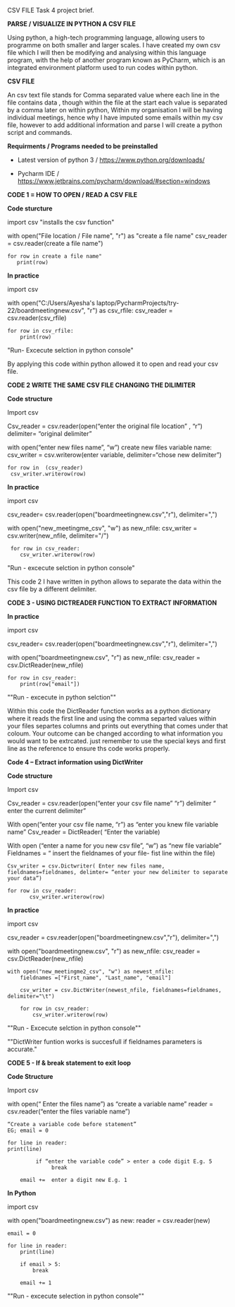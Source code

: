  CSV FILE Task 4 project brief.

  __PARSE / VISUALIZE IN PYTHON A CSV FILE__

Using python, a high-tech programming language, allowing users to programme on both smaller and larger scales. I have created my own csv file which I will then be modifying and analysing within this language program, with the help of another program known as PyCharm, which is an integrated environment platform used to run codes within python.

  
  __CSV FILE__
  
An csv text file stands for Comma separated value where each line in the file contains data , though within the file at the start each value is separated by a comma later on within python, Within my organisation I will be having individual meetings, hence why I have imputed some emails within my csv file, however to add additional information and parse I will create a python script and commands. 


  __Requirments / Programs needed to be preinstalled__

* Latest version of python 3 / https://www.python.org/downloads/

* Pycharm IDE / https://www.jetbrains.com/pycharm/download/#section=windows



	
__CODE 1 = HOW TO OPEN / READ A CSV FILE__

 __Code sturcture__

import csv "installs the csv function"

with open("File location / File name", "r") as "create a file name"
    csv_reader = csv.reader(create a file name")

    for row in create a file name"
       print(row)


  __In practice__ 

import csv

with open("C:/Users/Ayesha's laptop/PycharmProjects/try-22/boardmeetingnew.csv", "r") as csv_rfile:
    csv_reader = csv.reader(csv_rfile)

    for row in csv_rfile:
        print(row)
 

"Run- Excecute selction in python console"

By applying this code within python allowed it to open and read your csv file.

 


__CODE 2 WRITE THE SAME CSV FILE CHANGING THE DILIMITER__
 
 __Code structure__

Import csv

Csv_reader = csv.reader(open(“enter the original file location” , “r”) delimiter= “original delimiter”
	
with open(“enter new files name”, “w”) create new files variable name:
          csv_writer = csv.writerow(enter variable, delimiter=“chose new delimiter”) 

	for row in  (csv_reader)
	 csv_writer.writerow(row)


__In practice__

import csv

csv_reader= csv.reader(open("boardmeetingnew.csv","r"), delimiter=",")

with open("new_meetingme_csv", "w") as new_nfile:
     csv_writer = csv.writer(new_nfile, delimiter="/")

     for row in csv_reader:
        csv_writer.writerow(row)
 
 
 "Run - excecute selction in python console"
 
 This code 2 I have written in python allows to separate the data within the csv file by a different delimiter.
 
 
 
 
 __CODE 3 - USING DICTREADER FUNCTION TO EXTRACT INFORMATION__
 
 
 __In practice__
 
 import csv

csv_reader= csv.reader(open("boardmeetingnew.csv","r"), delimiter=",")

with open("boardmeetingnew.csv", "r") as new_nfile:
    csv_reader = csv.DictReader(new_nfile)

    for row in csv_reader:
        print(row["email"])
	

""Run - excecute in python selction""

Within this code the DictReader function works as a python dictionary where it reads the first line and using the comma separted values within your files separtes columns and prints out everything that comes under that coloum. Your outcome can be changed according to what information you would want to be extrcated. just remember to use the special keys and first line as the reference to ensure ths code works properly.



__Code 4 – Extract information using DictWriter__


__Code structure__

Import csv 

Csv_reader = csv.reader(open(“enter your csv file name” “r”) delimiter “ enter the current delimiter”

With open(“enter your csv file name, “r”) as “enter you knew file variable name”
	Csv_reader = DictReader( “Enter the variable)

With open (“enter a name for you new csv file”, “w”) as “new file variable”
	Fieldnames = “ insert the fieldnames of your file- fist line within the file)

	Csv_writer = csv.Dictwriter( Enter new files name, fieldnames=fieldnames, delimter= “enter your new delimiter to separate your data”)

	for row in csv_reader:
	       csv_writer.writerow(row)
	       
	       
__In practice__


import csv

csv_reader = csv.reader(open("boardmeetingnew.csv","r"), delimiter=",")

with open("boardmeetingnew.csv", "r") as new_nfile:
    csv_reader = csv.DictReader(new_nfile)

    with open("new_meetingme2_csv", "w") as newest_nfile:
        fieldnames =["First_name", "Last_name", "email"]

        csv_writer = csv.DictWriter(newest_nfile, fieldnames=fieldnames, delimiter="\t")

        for row in csv_reader:
            csv_writer.writerow(row)
	    

""Run - Excecute selction in python console""

""DictWriter funtion works is succesfull if fieldnames parameters is accurate."



__CODE 5 - If & break statement to exit loop__

 __Code Structure__
 
 
 Import csv 

with open(“ Enter the files name”) as “create a variable name”
reader = csv.reader(“enter the files variable name”)

	“Create a variable code before statement” 
	EG; email = 0

	for line in reader:
	print(line)

             if “enter the variable code” > enter a code digit E.g. 5
                  break
		
	    email +=  enter a digit new E.g. 1
	    
	    
	    

__In Python__


import csv

with open("boardmeetingnew.csv") as new:
    reader = csv.reader(new)

    email = 0

    for line in reader:
        print(line)

        if email > 5:
            break

        email += 1


""Run - excecute selection in python console""
